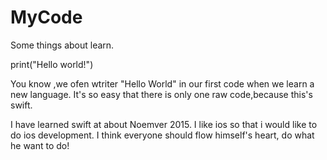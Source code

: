# MyCode
Some things about learn.

print("Hello world!")

You know ,we ofen wtriter "Hello World" in our first code when we learn a new language.
It's so easy that there is only one raw code,because this's swift.

I have learned swift at about Noemver 2015. I like ios so that i would like to do ios development.
I think everyone should flow himself's heart, do what he want to do!


